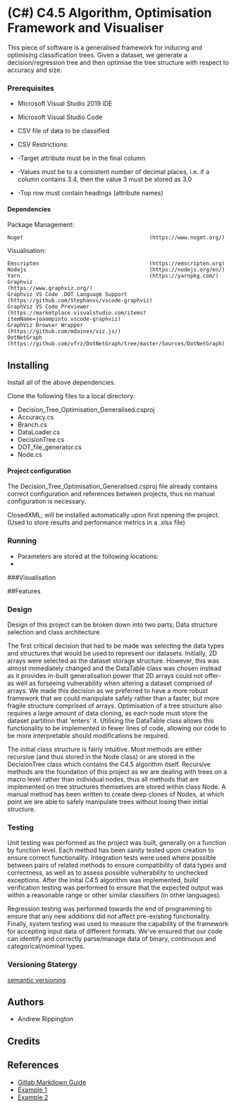 # (C#) C4.5 Algorithm, Optimisation Framework and Visualiser
This piece of software is a generalised framework for inducing and optimising classification trees.
Given a dataset, we generate a decision/regression tree and then optimise the tree structure with respect to accuracy and size. 

### Prerequisites

* Microsoft Visual Studio 2019 IDE
* Microsoft Visual Studio Code


* CSV file of data to be classified
* CSV Restrictions:
* -Target attribute must be in the final column
* -Values must be to a consistent number of decimal places, i.e. if a column contains 3.4, then the value 3 must be stored as 3.0
* -Top row must contain headings (attribute names)

#### Dependencies

Package Management:
``` 
Nuget                                        (https://www.nuget.org/)
```

Visualisation:
```
Emscripten                                   (https://emscripten.org)
Nodejs                                       (https://nodejs.org/en/)
Yarn                                         (https://yarnpkg.com/)
Graphviz                                     (https://www.graphviz.org/)
Graphviz VS Code .DOT Language Support       (https://github.com/Stephanvs/vscode-graphviz)
GraphViz VS Code Previewer                   (https://marketplace.visualstudio.com/items?itemName=joaompinto.vscode-graphviz)
GraphViz Browser Wrapper                     (https://github.com/mdaines/viz.js/)
DotNetGraph                                  (https://github.com/vfrz/DotNetGraph/tree/master/Sources/DotNetGraph)  
```

## Installing

Install all of the above dependencies.

Clone the following files to a local directory:

* Decision_Tree_Optimisation_Generalised.csproj
* Accuracy.cs
* Branch.cs
* DataLoader.cs
* DecisionTree.cs
* DOT_file_generator.cs
* Node.cs


#### Project configuration

The Decision_Tree_Optimisation_Generalised.csproj file already contains correct configuration and references between projects, thus no manual configuration is necessary. 

ClosedXML; will be installed automatically upon first opening the project. (Used to store results and performance metrics in a .xlsx file)

### Running 

* Parameters are stored at the following locations:
* 


###Visualisation

##Features

### Design
Design of this project can be broken down into two parts; Data structure selection and class architecture. 

The first critical decision that had to be made was selecting the data types and structures that would be used to represent our datasets. Initially, 2D arrays 
were selected as the dataset storage structure. However, this was almost immediately changed and the DataTable class was chosen instead as it provides in-built generalisation
power that 2D arrays could not offer- as well as forseeing vulnerability when altering a dataset comprised of arrays. We made this decision as we preferred to have a more
robust framework that we could manipulate safely rather than a faster, but more fragile structure comprised of arrays. Optimisation of a tree structure also requires a large 
amount of data cloning, as each node must store the dataset partition that 'enters' it. Utilising the DataTable class allows this functionality to be implemented in fewer lines 
of code, allowing our code to be more interpretable should modifications be required. 

The initial class structure is fairly intuitive. Most methods are either recursive (and thus stored in the Node class) or are stored in the DecisionTree class which contains
the C4.5 algorithm itself. Recursive methods are the foundation of this project as we are dealing with trees on a macro level rather than individual nodes, thus all methods that 
are implemented on tree structures themselves are stored within class Node. A manual method has been written to create deep clones of Nodes, at which point we are able to safely
manipulate trees without losing their initial structure. 


### Testing
Unit testing was performed as the project was built, generally on a function by function level. Each method has been sanity tested upon creation to ensure correct functionality. 
Integration tests were used where possible between pairs of related methods to ensure compatibility of data types and correctness, as well as to assess possible vulnerability
to unchecked exceptions. After the inital C4.5 algorithm was implemented, build verification testing was performed to ensure that the expected output was within a reasonable range or other similar
classifiers (in other languages).

Regression testing was performed towards the end of programming to ensure that any new additions did not affect pre-existing functionality. Finally, system testing was used to 
measure the capability of the framework for accepting input data of different formats. We've ensured that our code can identify and correctly parse/manage data of binary, continuous
and categorical/nominal types. 

### Versioning Statergy
[semantic versioning](https://semver.org/)

## Authors
* Andrew Rippington

## Credits

## References
* [Gitlab Markdown Guide](https://docs.gitlab.com/ee/user/markdown.html)
* [Example 1](https://github.com/erasmus-without-paper/ewp-specs-sec-intro/tree/v2.0.2)
* [Example 2](https://github.com/erasmus-without-paper/ewp-specs-architecture/tree/v1.10.0)